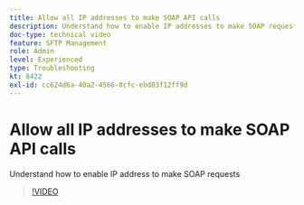 ```yaml
---
title: Allow all IP addresses to make SOAP API calls
description: Understand how to enable IP addresses to make SOAP requests
doc-type: technical video
feature: SFTP Management
role: Admin
level: Experienced
type: Troubleshooting
kt: 8422
exl-id: cc624d6a-40a2-4566-8cfc-ebd83f12ff9d
---
```

# Allow all IP addresses to make SOAP API calls

Understand how to enable IP address to make SOAP requests

>[!VIDEO](https://video.tv.adobe.com/v/335978?quality=12)
